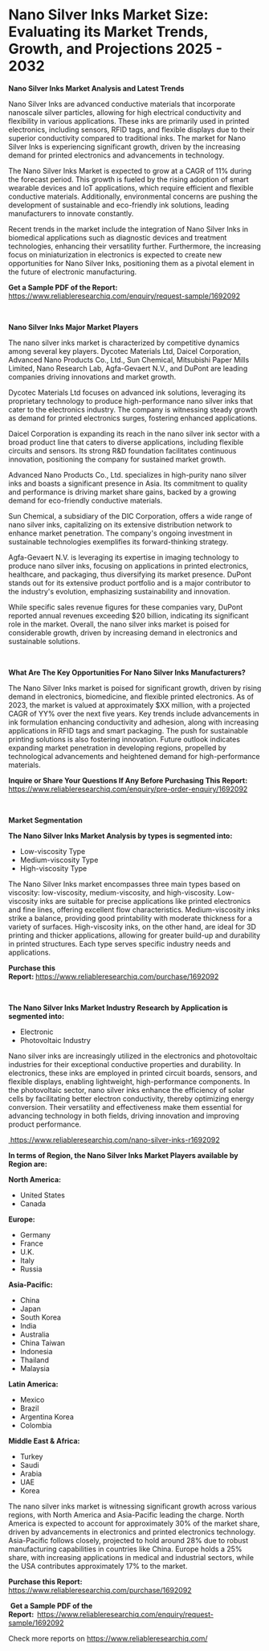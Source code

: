 <p><h1>Nano Silver Inks Market Size: Evaluating its Market Trends, Growth, and Projections 2025 - 2032</h1></p><p><strong>Nano Silver Inks Market Analysis and Latest Trends</strong></p>
<p><p>Nano Silver Inks are advanced conductive materials that incorporate nanoscale silver particles, allowing for high electrical conductivity and flexibility in various applications. These inks are primarily used in printed electronics, including sensors, RFID tags, and flexible displays due to their superior conductivity compared to traditional inks. The market for Nano Silver Inks is experiencing significant growth, driven by the increasing demand for printed electronics and advancements in technology.</p><p>The Nano Silver Inks Market is expected to grow at a CAGR of 11% during the forecast period. This growth is fueled by the rising adoption of smart wearable devices and IoT applications, which require efficient and flexible conductive materials. Additionally, environmental concerns are pushing the development of sustainable and eco-friendly ink solutions, leading manufacturers to innovate constantly.</p><p>Recent trends in the market include the integration of Nano Silver Inks in biomedical applications such as diagnostic devices and treatment technologies, enhancing their versatility further. Furthermore, the increasing focus on miniaturization in electronics is expected to create new opportunities for Nano Silver Inks, positioning them as a pivotal element in the future of electronic manufacturing.</p></p>
<p><strong>Get a Sample PDF of the Report:&nbsp;</strong> <a href="https://www.reliableresearchiq.com/enquiry/request-sample/1692092?utm_campaign=1123&utm_medium=2&utm_source=Github&utm_content=ia&utm_term=07012025&utm_id=nano-silver-inks">https://www.reliableresearchiq.com/enquiry/request-sample/1692092</a></p>
<p>&nbsp;</p>
<p><strong>Nano Silver Inks Major Market Players</strong></p>
<p><p>The nano silver inks market is characterized by competitive dynamics among several key players. Dycotec Materials Ltd, Daicel Corporation, Advanced Nano Products Co., Ltd., Sun Chemical, Mitsubishi Paper Mills Limited, Nano Research Lab, Agfa-Gevaert N.V., and DuPont are leading companies driving innovations and market growth.</p><p>Dycotec Materials Ltd focuses on advanced ink solutions, leveraging its proprietary technology to produce high-performance nano silver inks that cater to the electronics industry. The company is witnessing steady growth as demand for printed electronics surges, fostering enhanced applications.</p><p>Daicel Corporation is expanding its reach in the nano silver ink sector with a broad product line that caters to diverse applications, including flexible circuits and sensors. Its strong R&D foundation facilitates continuous innovation, positioning the company for sustained market growth.</p><p>Advanced Nano Products Co., Ltd. specializes in high-purity nano silver inks and boasts a significant presence in Asia. Its commitment to quality and performance is driving market share gains, backed by a growing demand for eco-friendly conductive materials.</p><p>Sun Chemical, a subsidiary of the DIC Corporation, offers a wide range of nano silver inks, capitalizing on its extensive distribution network to enhance market penetration. The company's ongoing investment in sustainable technologies exemplifies its forward-thinking strategy.</p><p>Agfa-Gevaert N.V. is leveraging its expertise in imaging technology to produce nano silver inks, focusing on applications in printed electronics, healthcare, and packaging, thus diversifying its market presence. DuPont stands out for its extensive product portfolio and is a major contributor to the industry's evolution, emphasizing sustainability and innovation.</p><p>While specific sales revenue figures for these companies vary, DuPont reported annual revenues exceeding $20 billion, indicating its significant role in the market. Overall, the nano silver inks market is poised for considerable growth, driven by increasing demand in electronics and sustainable solutions.</p></p>
<p>&nbsp;</p>
<p><strong>What Are The Key Opportunities For Nano Silver Inks Manufacturers?</strong></p>
<p><p>The Nano Silver Inks market is poised for significant growth, driven by rising demand in electronics, biomedicine, and flexible printed electronics. As of 2023, the market is valued at approximately $XX million, with a projected CAGR of YY% over the next five years. Key trends include advancements in ink formulation enhancing conductivity and adhesion, along with increasing applications in RFID tags and smart packaging. The push for sustainable printing solutions is also fostering innovation. Future outlook indicates expanding market penetration in developing regions, propelled by technological advancements and heightened demand for high-performance materials.</p></p>
<p><strong>Inquire or Share Your Questions If Any Before Purchasing This Report:</strong> <a href="https://www.reliableresearchiq.com/enquiry/pre-order-enquiry/1692092?utm_campaign=1123&utm_medium=2&utm_source=Github&utm_content=ia&utm_term=07012025&utm_id=nano-silver-inks">https://www.reliableresearchiq.com/enquiry/pre-order-enquiry/1692092</a></p>
<p>&nbsp;</p>
<p><strong>Market Segmentation</strong></p>
<p><strong>The Nano Silver Inks Market Analysis by types is segmented into:</strong></p>
<p><ul><li>Low-viscosity Type</li><li>Medium-viscosity Type</li><li>High-viscosity Type</li></ul></p>
<p><p>The Nano Silver Inks market encompasses three main types based on viscosity: low-viscosity, medium-viscosity, and high-viscosity. Low-viscosity inks are suitable for precise applications like printed electronics and fine lines, offering excellent flow characteristics. Medium-viscosity inks strike a balance, providing good printability with moderate thickness for a variety of surfaces. High-viscosity inks, on the other hand, are ideal for 3D printing and thicker applications, allowing for greater build-up and durability in printed structures. Each type serves specific industry needs and applications.</p></p>
<p><strong>Purchase this Report:&nbsp;</strong><a href="https://www.reliableresearchiq.com/purchase/1692092?utm_campaign=1123&utm_medium=2&utm_source=Github&utm_content=ia&utm_term=07012025&utm_id=nano-silver-inks">https://www.reliableresearchiq.com/purchase/1692092</a></p>
<p>&nbsp;</p>
<p><strong>The Nano Silver Inks Market Industry Research by Application is segmented into:</strong></p>
<p><ul><li>Electronic</li><li>Photovoltaic Industry</li></ul></p>
<p><p>Nano silver inks are increasingly utilized in the electronics and photovoltaic industries for their exceptional conductive properties and durability. In electronics, these inks are employed in printed circuit boards, sensors, and flexible displays, enabling lightweight, high-performance components. In the photovoltaic sector, nano silver inks enhance the efficiency of solar cells by facilitating better electron conductivity, thereby optimizing energy conversion. Their versatility and effectiveness make them essential for advancing technology in both fields, driving innovation and improving product performance.</p></p>
<p><a href="https://www.reliableresearchiq.com/nano-silver-inks-r1692092?utm_campaign=1123&utm_medium=2&utm_source=Github&utm_content=ia&utm_term=07012025&utm_id=nano-silver-inks">&nbsp;https://www.reliableresearchiq.com/nano-silver-inks-r1692092</a></p>
<p><strong>In terms of Region, the Nano Silver Inks Market Players available by Region are:</strong></p>
<p>
    <p> <strong> North America: </strong>
        <ul>
            <li>United States</li>
            <li>Canada</li>
        </ul>
        </p> 
    <p> <strong> Europe: </strong>
        <ul>
            <li>Germany</li>
            <li>France</li>
            <li>U.K.</li>
            <li>Italy</li>
            <li>Russia</li>
        </ul>
        </p> 
    <p> <strong> Asia-Pacific: </strong>
        <ul>
            <li>China</li>
            <li>Japan</li>
            <li>South Korea</li>
            <li>India</li>
            <li>Australia</li>
            <li>China Taiwan</li>
            <li>Indonesia</li>
            <li>Thailand</li>
            <li>Malaysia</li>
        </ul>
        </p> 
    <p> <strong> Latin America: </strong>
        <ul>
            <li>Mexico</li>
            <li>Brazil</li>
            <li>Argentina Korea</li>
            <li>Colombia</li>
        </ul>
        </p> 
    <p> <strong> Middle East & Africa: </strong>
        <ul>
            <li>Turkey</li>
            <li>Saudi</li>
            <li>Arabia</li>
            <li>UAE</li>
            <li>Korea</li>
        </ul>
    </p>
    </p>
<p><p>The nano silver inks market is witnessing significant growth across various regions, with North America and Asia-Pacific leading the charge. North America is expected to account for approximately 30% of the market share, driven by advancements in electronics and printed electronics technology. Asia-Pacific follows closely, projected to hold around 28% due to robust manufacturing capabilities in countries like China. Europe holds a 25% share, with increasing applications in medical and industrial sectors, while the USA contributes approximately 17% to the market.</p></p>
<p><strong>Purchase this Report: </strong><a href="https://www.reliableresearchiq.com/purchase/1692092?utm_campaign=1123&utm_medium=2&utm_source=Github&utm_content=ia&utm_term=07012025&utm_id=nano-silver-inks">https://www.reliableresearchiq.com/purchase/1692092</a></p>
<p>&nbsp;<strong>Get a Sample PDF of the Report:&nbsp;&nbsp;</strong><a href="https://www.reliableresearchiq.com/enquiry/request-sample/1692092?utm_campaign=1123&utm_medium=2&utm_source=Github&utm_content=ia&utm_term=07012025&utm_id=nano-silver-inks">https://www.reliableresearchiq.com/enquiry/request-sample/1692092</a></p>
<p><strong></strong></p>
<p>Check more reports on <a href="https://www.reliableresearchiq.com/?utm_campaign=1123&utm_medium=2&utm_source=Github&utm_content=ia&utm_term=07012025&utm_id=nano-silver-inks">https://www.reliableresearchiq.com/</a></p>